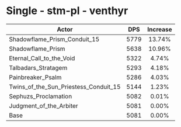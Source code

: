 # Single - stm-pl - venthyr
| Actor | DPS | Increase |
|---|:---:|:---:|
|Shadowflame_Prism_Conduit_15|5779|13.74%|
|Shadowflame_Prism|5638|10.96%|
|Eternal_Call_to_the_Void|5322|4.74%|
|Talbadars_Stratagem|5293|4.18%|
|Painbreaker_Psalm|5286|4.03%|
|Twins_of_the_Sun_Priestess_Conduit_15|5144|1.23%|
|Sephuzs_Proclamation|5082|0.01%|
|Judgment_of_the_Arbiter|5081|0.00%|
|Base|5081|0.00%|
